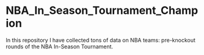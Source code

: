 # NBA_In_Season_Tournament_Champion
In this repository I have collected tons of data on NBA teams: pre-knockout rounds of the NBA In-Season Tournament. 

